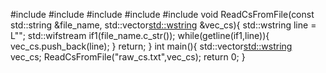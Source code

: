 #include <iostream>
#include <string>
#include <fstream>
#include <sstream>
#include <vector>
void ReadCsFromFile(const std::string &file_name, std::vector<std::wstring> &vec_cs){
    std::wstring line = L"";
    std::wifstream if1(file_name.c_str());
    while(getline(if1,line)){
        vec_cs.push_back(line);
    }
    return;
}
int main(){
    std::vector<std::wstring> vec_cs;
    ReadCsFromFile("raw_cs.txt",vec_cs);
    return 0;
}
